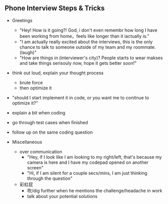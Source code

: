 ## Phone Interview Steps & Tricks
- Greetings
	- "Hey! How is it going?! God, i don't even remembr how long I have been working from home，feels like longer than it iactually is." 
	- "I am actually really excited about the interviews, this is the only chance to talk to someone outside of my team and my roommate. (laugh)"
	- "How are things in (interviewer's city)? People starts to wear makses and take things serisouly now, hope it gets better soon!"
- think out loud, explain your thought process
	- brute force 
	- then optimize it
- "should I start implement it in code, or you want me to conitnue to optimize it?"
- explain a bit when coding
- go through test cases when finished
- follow up on the same coding question
	

- Miscellaneous
	- over communication
		- "Hey, if I look like I am looking to my right/left, that's because my camera is here and I have my codepad opened on another screen"
		- "Hi, if I am silent for a couple secs/mins, I am just thinking through the question"
	- 彩虹屁
		- 吹/dig further when he mentions the challenge/headache in work
		- talk about your potential solutions	
